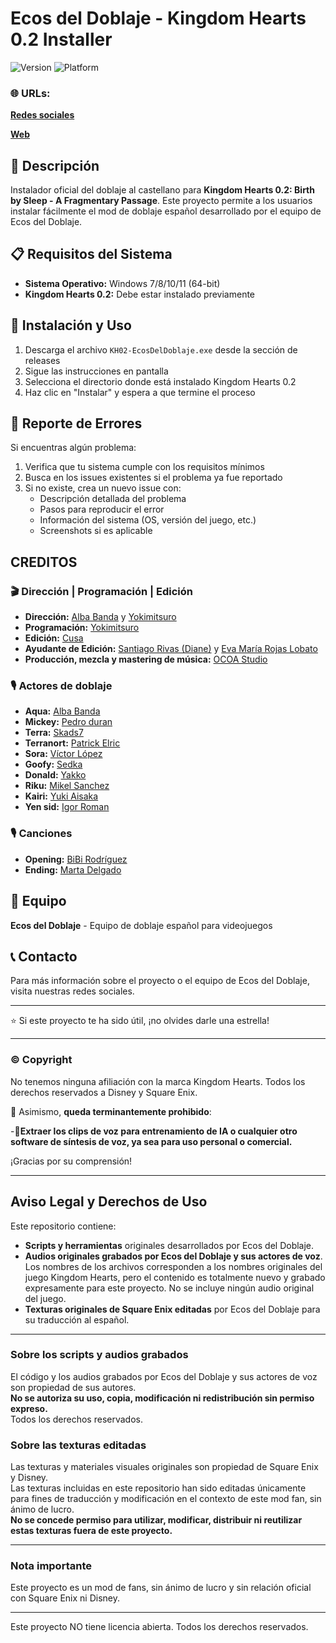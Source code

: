 # Ecos del Doblaje - Kingdom Hearts 0.2 Installer

![Version](https://img.shields.io/badge/version-1.0.0-blue.svg)
![Platform](https://img.shields.io/badge/platform-Windows-lightgrey.svg)

### 🌐 URLs:

[**Redes sociales**](https://linktr.ee/ecosdeldoblaje)

[**Web**](https://www.ecosdeldoblaje.es/)

## 📖 Descripción

Instalador oficial del doblaje al castellano para **Kingdom Hearts 0.2: Birth by Sleep - A Fragmentary Passage**. Este proyecto permite a los usuarios instalar fácilmente el mod de doblaje español desarrollado por el equipo de Ecos del Doblaje.

## 📋 Requisitos del Sistema

- **Sistema Operativo:** Windows 7/8/10/11 (64-bit)
- **Kingdom Hearts 0.2:** Debe estar instalado previamente

## 🚀 Instalación y Uso

1. Descarga el archivo `KH02-EcosDelDoblaje.exe` desde la sección de releases
2. Sigue las instrucciones en pantalla
3. Selecciona el directorio donde está instalado Kingdom Hearts 0.2
4. Haz clic en "Instalar" y espera a que termine el proceso

## 🐛 Reporte de Errores

Si encuentras algún problema:

1. Verifica que tu sistema cumple con los requisitos mínimos
2. Busca en los issues existentes si el problema ya fue reportado
3. Si no existe, crea un nuevo issue con:
   - Descripción detallada del problema
   - Pasos para reproducir el error
   - Información del sistema (OS, versión del juego, etc.)
   - Screenshots si es aplicable
  
## CREDITOS

### 🎬​ Dirección | Programación | Edición

- **Dirección:**  [Alba Banda](https://www.instagram.com/_albabn_/) y [Yokimitsuro](https://x.com/Yokimitsuro)
- **Programación:** [Yokimitsuro](https://x.com/Yokimitsuro)
- **Edición:** [Cusa](https://www.instagram.com/fernando_bajista)
- **Ayudante de Edición:** [Santiago Rivas (Diane)](https://www.instagram.com/santiagorivaslocutor/) y [Eva María Rojas Lobato](https://www.youtube.com/@EvamaDubs)
- **Producción, mezcla y mastering de música:** [OCOA Studio](https://www.instagram.com/ocoa.studio)
  
### 🎙️ Actores de doblaje

- **Aqua:** [Alba Banda](https://www.instagram.com/_albabn_/)
- **Mickey:** [Pedro duran](https://www.instagram.com/pedro_duran_jose)
- **Terra:** [Skads7](https://www.instagram.com/doblajesskads7)
- **Terranort:** [Patrick Elric](https://x.com/PatrickElrick_)
- **Sora:** [Víctor López](https://www.instagram.com/vicine20)
- **Goofy:** [Sedka](https://www.instagram.com/sedka_/?hl=es)
- **Donald:** [Yakko](https://www.instagram.com/yakkofandubs1/)
- **Riku:** [Mikel Sanchez](https://www.instagram.com/grixmistery/)
- **Kairi:** [Yuki Aisaka](https://linktr.ee/yukiaisaka)
- **Yen sid:** [Igor Roman](#)

### 🎙️ Canciones

- **Opening:** [BiBi Rodríguez](https://www.instagram.com/bibi.rodriguez._/)
- **Ending:** [Marta Delgado](https://www.youtube.com/@martadubs)

## 👥 Equipo

**Ecos del Doblaje** - Equipo de doblaje español para videojuegos

## 📞 Contacto

Para más información sobre el proyecto o el equipo de Ecos del Doblaje, visita nuestras redes sociales.

---

⭐ Si este proyecto te ha sido útil, ¡no olvides darle una estrella!

---


### ©️ Copyright

No tenemos ninguna afiliación con la marca Kingdom Hearts. Todos los derechos reservados a Disney y Square Enix.

🛑 Asimismo, **queda terminantemente prohibido**:

-🤖**Extraer los clips de voz para entrenamiento de IA o cualquier otro software de síntesis de voz, ya sea para uso personal o comercial.**

¡Gracias por su comprensión!

---

## Aviso Legal y Derechos de Uso

Este repositorio contiene:

- **Scripts y herramientas** originales desarrollados por Ecos del Doblaje.
- **Audios originales grabados por Ecos del Doblaje y sus actores de voz**. Los nombres de los archivos corresponden a los nombres originales del juego Kingdom Hearts, pero el contenido es totalmente nuevo y grabado expresamente para este proyecto. No se incluye ningún audio original del juego.
- **Texturas originales de Square Enix editadas** por Ecos del Doblaje para su traducción al español.

---

### Sobre los scripts y audios grabados

El código y los audios grabados por Ecos del Doblaje y sus actores de voz son propiedad de sus autores.  
**No se autoriza su uso, copia, modificación ni redistribución sin permiso expreso.**  
Todos los derechos reservados.

### Sobre las texturas editadas

Las texturas y materiales visuales originales son propiedad de Square Enix y Disney.  
Las texturas incluidas en este repositorio han sido editadas únicamente para fines de traducción y modificación en el contexto de este mod fan, sin ánimo de lucro.  
**No se concede permiso para utilizar, modificar, distribuir ni reutilizar estas texturas fuera de este proyecto.**

---

### Nota importante

Este proyecto es un mod de fans, sin ánimo de lucro y sin relación oficial con Square Enix ni Disney.

---

Este proyecto NO tiene licencia abierta. Todos los derechos reservados.
